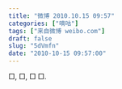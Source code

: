 ```yaml
---
title: "微博 2010.10.15 09:57"
categories: ["嘀咕"]
tags: ["来自微博 weibo.com"]
draft: false
slug: "5dVmfn"
date: "2010-10-15 09:57:00"
---
```


<p>□, □, □ □. ​​​​</p>
